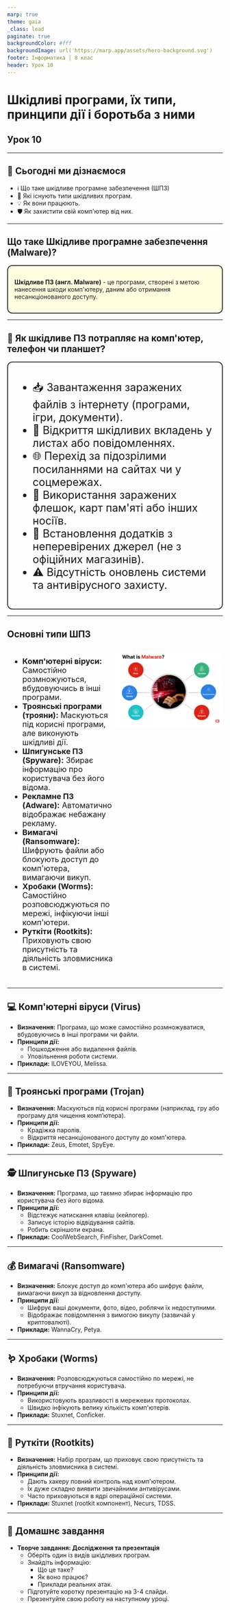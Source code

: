 ```yaml
---
marp: true
theme: gaia
_class: lead
paginate: true
backgroundColor: #fff
backgroundImage: url('https://marp.app/assets/hero-background.svg')
footer: Інформатика | 8 клас
header: Урок 10
---
```


<style>

.grid-container {
  display: grid;
  grid-template-columns: 50% 50%;
  align-items: start;
}
.text-left {
  text-align: left;
  padding: 5px;
}
.image-center {
  max-width: 100%; /* Ensures the image scales within its space */
  height: auto;
  text-align: center;
  display: flex;
  align-items: center;
  justify-content: center;
}

.text-large {
  font-size: 40px;
}

.text-medium {
  font-size: 30px;
}

.text-medium-small {
  font-size: 25px;
}

.text-small {
  font-size: 18px;
}

.text-tiny {
  font-size: 14px;
}

.card {
  border: 2px solid #333;
  border-radius: 12px;
  padding: 15px;
}

.important-to-remember {
    background-color: lightyellow;
}

</style>

# Шкідливі програми, їх типи, принципи дії і боротьба з ними

## Урок **10**

---

## 🎯 Сьогодні ми дізнаємося

- ℹ️ Що таке шкідливе програмне забезпечення (ШПЗ)
- 🧪 Які існують типи шкідливих програм.
- 💡 Як вони працюють.
- 🛡️ Як захистити свій комп'ютер від них.

---

## Що таке Шкідливе програмне забезпечення (Malware)?

<div class="card important-to-remember">

**Шкідливе ПЗ (англ. Malware)** - це програми, створені з метою нанесення шкоди комп'ютеру, даним або отримання несанкціонованого доступу.

</div>

---

## 🚨 Як шкідливе ПЗ потрапляє на комп'ютер, телефон чи планшет?

<div class="card text-medium-small">

- 📥 Завантаження заражених файлів з інтернету (програми, ігри, документи).
- 📧 Відкриття шкідливих вкладень у листах або повідомленнях.
- 🌐 Перехід за підозрілими посиланнями на сайтах чи у соцмережах.
- 💾 Використання заражених флешок, карт пам'яті або інших носіїв.
- 📲 Встановлення додатків з неперевірених джерел (не з офіційних магазинів).
- ⚠️ Відсутність оновлень системи та антивірусного захисту.

</div>

---

## Основні типи ШПЗ

<div class="grid-container">
<div class="text-left text-small">

- **Комп'ютерні віруси:** Самостійно розмножуються, вбудовуючись в інші програми.
- **Троянські програми (трояни):** Маскуються під корисні програми, але виконують шкідливі дії.
- **Шпигунське ПЗ (Spyware):** Збирає інформацію про користувача без його відома.
- **Рекламне ПЗ (Adware):** Автоматично відображає небажану рекламу.
- **Вимагачі (Ransomware):** Шифрують файли або блокують доступ до комп'ютера, вимагаючи викуп.
- **Хробаки (Worms):** Самостійно розповсюджуються по мережі, інфікуючи інші комп'ютери.
- **Руткіти (Rootkits):** Приховують свою присутність та діяльність зловмисника в системі.

</div>
<div class="image-center">

![w:600px](./assets/10/what-is-malware.png)

</div>
</div>

---

## 💻 Комп'ютерні віруси (Virus)

- **Визначення:** Програма, що може самостійно розмножуватися, вбудовуючись в інші програми чи файли.
- **Принципи дії:**
  - Пошкодження або видалення файлів.
  - Уповільнення роботи системи.
- **Приклади:** ILOVEYOU, Melissa.

---

## 🐎 Троянські програми (Trojan)

- **Визначення:** Маскуються під корисні програми (наприклад, гру або програму для чищення комп’ютера).
- **Принципи дії:**
  - Крадіжка паролів.
  - Відкриття несанкціонованого доступу до комп'ютера.
- **Приклади:** Zeus, Emotet, SpyEye.

---

## 🕵️ Шпигунське ПЗ (Spyware)

- **Визначення:** Програма, що таємно збирає інформацію про користувача без його відома.
- **Принципи дії:**
  - Відстежує натискання клавіш (кейлогер).
  - Записує історію відвідування сайтів.
  - Робить скріншоти екрана.
- **Приклади:** CoolWebSearch, FinFisher, DarkComet.

---

## 💰 Вимагачі (Ransomware)

- **Визначення:** Блокує доступ до комп'ютера або шифрує файли, вимагаючи викуп за відновлення доступу.
- **Принципи дії:**
  - Шифрує ваші документи, фото, відео, роблячи їх недоступними.
  - Відображає повідомлення з вимогою викупу (зазвичай у криптовалюті).
- **Приклади:** WannaCry, Petya.

---

## 🪱 Хробаки (Worms)

- **Визначення:** Розповсюджуються самостійно по мережі, не потребуючи втручання користувача.
- **Принципи дії:**
  - Використовують вразливості в мережевих протоколах.
  - Швидко інфікують велику кількість комп'ютерів.
- **Приклади:** Stuxnet, Conficker.

---

## 👻 Руткіти (Rootkits)

- **Визначення:** Набір програм, що приховує свою присутність та діяльність зловмисника в системі.
- **Принципи дії:**
  - Дають хакеру повний контроль над комп'ютером.
  - Їх дуже складно виявити звичайними антивірусами.
  - Часто приховуються в ядрі операційної системи.
- **Приклади:** Stuxnet (rootkit компонент), Necurs, TDSS.

---

## 📝 Домашнє завдання

- **Творче завдання: Дослідження та презентація**
  - Оберіть один із видів шкідливих програм.
  - Знайдіть інформацію:
    - Що це таке?
    - Як воно працює?
    - Приклади реальних атак.
  - Підготуйте коротку презентацію на 3-4 слайди.
  - Презентуйте свою роботу на наступному уроці.
